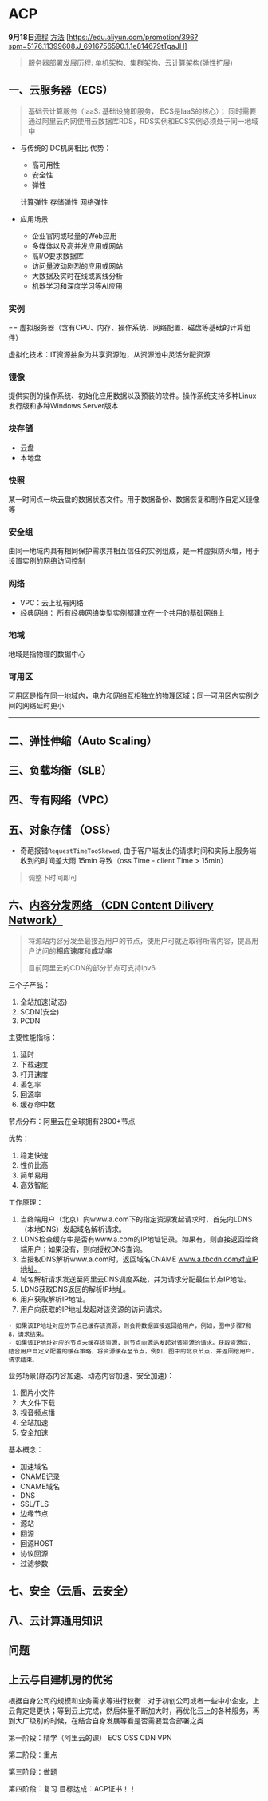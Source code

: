 # ACP

**9月18日**[流程](https://edu.aliyun.com/certification/acp01#step=step1)
[方法](https://aliyun.fengxinqi.com/acpyunjisuan/)
[https://edu.aliyun.com/promotion/396?spm=5176.11399608.J_6916756590.1.1e814679tTgaJH]

> 服务器部署发展历程: 单机架构、集群架构、云计算架构(弹性扩展)

## 一、云服务器（ECS）

> 基础云计算服务（IaaS: 基础设施即服务， ECS是IaaS的核心）； 同时需要通过阿里云内网使用云数据库RDS，RDS实例和ECS实例必须处于同一地域中

- 与传统的IDC机房相比 优势：
    - 高可用性
    - 安全性
    - 弹性

    计算弹性
    存储弹性
    网络弹性

- 应用场景
    - 企业官网或轻量的Web应用
    - 多媒体以及高并发应用或网站
    - 高I/O要求数据库
    - 访问量波动剧烈的应用或网站
    - 大数据及实时在线或离线分析
    - 机器学习和深度学习等AI应用

### 实例

  == 虚拟服务器（含有CPU、内存、操作系统、网络配置、磁盘等基础的计算组件）

  虚拟化技术：IT资源抽象为共享资源池，从资源池中灵活分配资源

### 镜像

  提供实例的操作系统、初始化应用数据以及预装的软件。操作系统支持多种Linux发行版和多种Windows Server版本

### 块存储

- 云盘
- 本地盘

### 快照

  某一时间点一块云盘的数据状态文件。用于数据备份、数据恢复和制作自定义镜像等

### 安全组

由同一地域内具有相同保护需求并相互信任的实例组成，是一种虚拟防火墙，用于设置实例的网络访问控制

### 网络

- VPC：云上私有网络
- 经典网络： 所有经典网络类型实例都建立在一个共用的基础网络上

### 地域

  地域是指物理的数据中心

### 可用区

  可用区是指在同一地域内，电力和网络互相独立的物理区域；同一可用区内实例之间的网络延时更小

---

## 二、弹性伸缩（Auto Scaling）

## 三、负载均衡（SLB）

## 四、专有网络（VPC）

## 五、对象存储 （OSS）

- 奇葩报错`RequestTimeTooSkewed`, 由于客户端发出的请求时间和实际上服务端收到的时间差大雨 15min 导致（oss Time - client Time > 15min）

> 调整下时间即可

## 六、[内容分发网络 （CDN Content Dilivery Network）](https://help.aliyun.com/learn/learningpath/cdn.html?spm=5176.7933777.J_1398156.3.45e3163ddQfG8a)

> 将源站内容分发至最接近用户的节点，使用户可就近取得所需内容，提高用户访问的**相应速度**和**成功率**
>
> 目前阿里云的CDN的部分节点可支持ipv6

三个子产品：

  1. 全站加速(动态)
  2. SCDN(安全)
  3. PCDN

主要性能指标：

  1. 延时
  2. 下载速度
  3. 打开速度
  4. 丢包率
  5. 回源率
  6. 缓存命中数

节点分布：阿里云在全球拥有2800+节点

优势：

  1. 稳定快速
  2. 性价比高
  3. 简单易用
  4. 高效智能

工作原理：

  1. 当终端用户（北京）向www.a.com下的指定资源发起请求时，首先向LDNS（本地DNS）发起域名解析请求。
  2. LDNS检查缓存中是否有www.a.com的IP地址记录。如果有，则直接返回给终端用户；如果没有，则向授权DNS查询。
  3. 当授权DNS解析www.a.com时，返回域名CNAME www.a.tbcdn.com对应IP地址。
  4. 域名解析请求发送至阿里云DNS调度系统，并为请求分配最佳节点IP地址。
  5. LDNS获取DNS返回的解析IP地址。
  6. 用户获取解析IP地址。
  7. 用户向获取的IP地址发起对该资源的访问请求。

    - 如果该IP地址对应的节点已缓存该资源，则会将数据直接返回给用户，例如，图中步骤7和8，请求结束。
    - 如果该IP地址对应的节点未缓存该资源，则节点向源站发起对该资源的请求。获取资源后，结合用户自定义配置的缓存策略，将资源缓存至节点，例如，图中的北京节点，并返回给用户，请求结束。

业务场景(静态内容加速、动态内容加速、安全加速)：

  1. 图片小文件
  2. 大文件下载
  3. 视音频点播
  4. 全站加速
  5. 安全加速

基本概念：

- 加速域名
- CNAME记录
- CNAME域名
- DNS
- SSL/TLS
- 边缘节点
- 源站
- 回源
- 回源HOST
- 协议回源
- 过滤参数

## 七、安全（云盾、云安全）

## 八、云计算通用知识

## 问题

## 上云与自建机房的优劣

  根据自身公司的规模和业务需求等进行权衡：对于初创公司或者一些中小企业，上云肯定是更快；等到云上完成，然后体量不断加大时，再优化云上的各种服务，再到大厂级别的时候，在结合自身发展等看是否需要混合部署之类

第一阶段：精学（阿里云的课）
ECS
OSS
CDN
VPN

第二阶段：重点

第三阶段：做题

第四阶段：复习
目标达成：ACP证书！！
